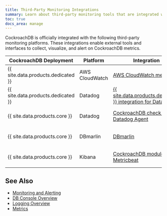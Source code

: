 ```yaml
---
title: Third-Party Monitoring Integrations
summary: Learn about third-party monitoring tools that are integrated with CockroachDB.
toc: true
docs_area: manage
---
```


CockroachDB is officially integrated with the following third-party monitoring platforms. These integrations enable external tools and interfaces to collect, visualize, and alert on CockroachDB metrics.

| CockroachDB Deployment | Platform | Integration | Metrics from  | Tutorial |
| -------- | -----------------------|------------ | ------------- | -------- |
| {{ site.data.products.dedicated }}  | AWS CloudWatch | [AWS CloudWatch metrics](https://docs.aws.amazon.com/AmazonCloudWatch/latest/monitoring/working_with_metrics.html) | [Prometheus endpoint](monitoring-and-alerting.html#prometheus-endpoint) | [Export Metrics From a {{ site.data.products.dedicated }} Cluster](../cockroachcloud/export-metrics.html?filters=aws-metrics-export) |
| {{ site.data.products.dedicated }}  | Datadog | [{{ site.data.products.dedicated }} integration for Datadog](https://docs.datadoghq.com/integrations/cockroachdb_dedicated/) | [Prometheus endpoint](monitoring-and-alerting.html#prometheus-endpoint) | [Export Metrics From a {{ site.data.products.dedicated }} Cluster](../cockroachcloud/export-metrics.html?filters=datadog-metrics-export) |
| {{ site.data.products.core }}  | Datadog | [CockroachDB check for Datadog Agent](https://docs.datadoghq.com/integrations/cockroachdb/?tab=host) | [Prometheus endpoint](monitoring-and-alerting.html#prometheus-endpoint) | [Monitor {{ site.data.products.core }} with Datadog](datadog.html) |
| {{ site.data.products.core }} | DBmarlin | [DBmarlin](https://docs.dbmarlin.com/docs/Monitored-Technologies/Databases/cockroachdb) | [`crdb_internal`](monitoring-and-alerting.html#crdb_internal-system-catalog) | [Monitor {{ site.data.products.core }} with DBmarlin](dbmarlin.html) |
| {{ site.data.products.core }}   | Kibana | [CockroachDB module for Metricbeat](https://www.elastic.co/guide/en/beats/metricbeat/current/metricbeat-module-cockroachdb.html) | [Prometheus endpoint](monitoring-and-alerting.html#prometheus-endpoint) | [Monitor {{ site.data.products.core }} with Kibana](kibana.html) |

## See Also

- [Monitoring and Alerting](monitoring-and-alerting.html)
- [DB Console Overview](ui-overview.html)
- [Logging Overview](logging-overview.html)
- [Metrics](metrics.html)
